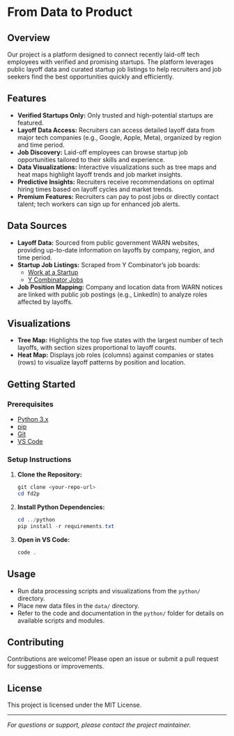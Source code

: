 # From Data to Product

## Overview
Our project is a platform designed to connect recently laid-off tech employees with verified and promising startups. The platform leverages public layoff data and curated startup job listings to help recruiters and job seekers find the best opportunities quickly and efficiently.

## Features
- **Verified Startups Only:** Only trusted and high-potential startups are featured.
- **Layoff Data Access:** Recruiters can access detailed layoff data from major tech companies (e.g., Google, Apple, Meta), organized by region and time period.
- **Job Discovery:** Laid-off employees can browse startup job opportunities tailored to their skills and experience.
- **Data Visualizations:** Interactive visualizations such as tree maps and heat maps highlight layoff trends and job market insights.
- **Predictive Insights:** Recruiters receive recommendations on optimal hiring times based on layoff cycles and market trends.
- **Premium Features:** Recruiters can pay to post jobs or directly contact talent; tech workers can sign up for enhanced job alerts.

## Data Sources
- **Layoff Data:** Sourced from public government WARN websites, providing up-to-date information on layoffs by company, region, and time period.
- **Startup Job Listings:** Scraped from Y Combinator’s job boards:
  - [Work at a Startup](https://www.workatastartup.com/jobs)
  - [Y Combinator Jobs](https://www.ycombinator.com/jobs)
- **Job Position Mapping:** Company and location data from WARN notices are linked with public job postings (e.g., LinkedIn) to analyze roles affected by layoffs.

## Visualizations
- **Tree Map:** Highlights the top five states with the largest number of tech layoffs, with section sizes proportional to layoff counts.
- **Heat Map:** Displays job roles (columns) against companies or states (rows) to visualize layoff patterns by position and location.

## Getting Started
### Prerequisites
- [Python 3.x](https://www.python.org/downloads/)
- [pip](https://pip.pypa.io/en/stable/)
- [Git](https://git-scm.com/)
- [VS Code](https://code.visualstudio.com/)

### Setup Instructions
1. **Clone the Repository:**
   ```powershell
   git clone <your-repo-url>
   cd fd2p
   ```
2. **Install Python Dependencies:**
   ```powershell
   cd ../python
   pip install -r requirements.txt
   ```
3. **Open in VS Code:**
   ```powershell
   code .
   ```

## Usage
- Run data processing scripts and visualizations from the `python/` directory.
- Place new data files in the `data/` directory.
- Refer to the code and documentation in the `python/` folder for details on available scripts and modules.

## Contributing
Contributions are welcome! Please open an issue or submit a pull request for suggestions or improvements.

## License
This project is licensed under the MIT License.

---

*For questions or support, please contact the project maintainer.*
